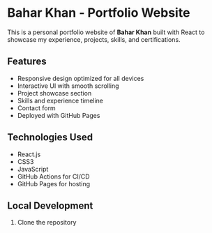 # Bahar Khan - Portfolio Website

This is a personal portfolio website of **Bahar Khan** built with React to showcase my experience, projects, skills, and certifications.

## Features

- Responsive design optimized for all devices
- Interactive UI with smooth scrolling
- Project showcase section
- Skills and experience timeline
- Contact form
- Deployed with GitHub Pages

## Technologies Used

- React.js
- CSS3
- JavaScript
- GitHub Actions for CI/CD
- GitHub Pages for hosting

## Local Development

1. Clone the repository
